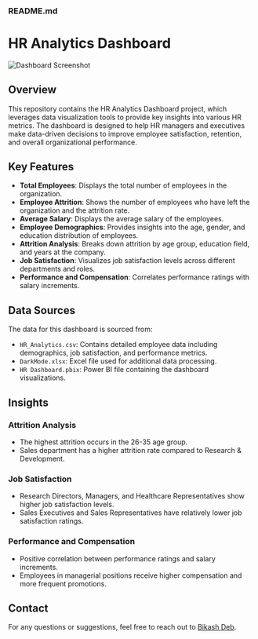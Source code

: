 ### README.md


# HR Analytics Dashboard

![Dashboard Screenshot](images/dashboard_screenshot.png)

## Overview

This repository contains the HR Analytics Dashboard project, which leverages data visualization tools to provide key insights into various HR metrics. The dashboard is designed to help HR managers and executives make data-driven decisions to improve employee satisfaction, retention, and overall organizational performance.

## Key Features

- **Total Employees**: Displays the total number of employees in the organization.
- **Employee Attrition**: Shows the number of employees who have left the organization and the attrition rate.
- **Average Salary**: Displays the average salary of the employees.
- **Employee Demographics**: Provides insights into the age, gender, and education distribution of employees.
- **Attrition Analysis**: Breaks down attrition by age group, education field, and years at the company.
- **Job Satisfaction**: Visualizes job satisfaction levels across different departments and roles.
- **Performance and Compensation**: Correlates performance ratings with salary increments.

## Data Sources

The data for this dashboard is sourced from:
- `HR_Analytics.csv`: Contains detailed employee data including demographics, job satisfaction, and performance metrics.
- `DarkMode.xlsx`: Excel file used for additional data processing.
- `HR Dashboard.pbix`: Power BI file containing the dashboard visualizations.

## Insights

### Attrition Analysis

- The highest attrition occurs in the 26-35 age group.
- Sales department has a higher attrition rate compared to Research & Development.

### Job Satisfaction

- Research Directors, Managers, and Healthcare Representatives show higher job satisfaction levels.
- Sales Executives and Sales Representatives have relatively lower job satisfaction ratings.

### Performance and Compensation

- Positive correlation between performance ratings and salary increments.
- Employees in managerial positions receive higher compensation and more frequent promotions.


## Contact

For any questions or suggestions, feel free to reach out to [Bikash Deb](mailto:bikashdeb792001@gmail.com).
